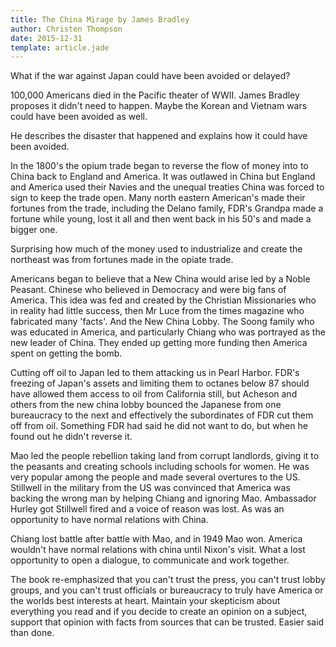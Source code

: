 ```yaml
---
title: The China Mirage by James Bradley
author: Christen Thompson
date: 2015-12-31
template: article.jade 
---
```


What if the war against Japan could have been avoided or delayed?

<span class="more"></span>

100,000 Americans died in the Pacific theater of WWII. James Bradley proposes it didn't need to happen. Maybe the Korean and Vietnam wars could have been avoided as well.

He describes the disaster that happened and explains how it could have been avoided.

In the 1800's the opium trade began to reverse the flow of money into to China back to England and America. It was outlawed in China but England and America used their Navies and the unequal treaties China was forced to sign to keep the trade open. Many north eastern American's made their fortunes from the trade, including the Delano family, FDR's Grandpa made a fortune while young, lost it all and then went back in his 50's and made a bigger one.

Surprising how much of the money used to industrialize and create the northeast was from fortunes made in the opiate trade.

Americans began to believe that a New China would arise led by a Noble Peasant. Chinese who believed in Democracy and were big fans of America. This idea was fed and created by the Christian Missionaries who in reality had little success, then Mr Luce from the times magazine who fabricated many 'facts'.  And the New China Lobby.  The Soong family who was educated in America, and particularly Chiang who was portrayed as the new leader of China.  They ended up getting more funding then America spent on getting the bomb.

Cutting off oil to Japan led to them attacking us in Pearl Harbor. FDR's freezing of Japan's assets and limiting them to octanes below 87 should have allowed them access to oil from California still, but Acheson and others from the new china lobby bounced the Japanese from one bureaucracy to the next and effectively the subordinates of FDR cut them off from oil. Something FDR had said he did not want to do, but when he found out he didn't reverse it.

Mao led the people rebellion taking land from corrupt landlords, giving it to the peasants and creating schools including schools for women. He was very popular among the people and made several overtures to the US. Stillwell in the military from the US was convinced that America was backing the wrong man by helping Chiang and ignoring Mao. Ambassador Hurley got Stillwell fired and a voice of reason was lost. As was an opportunity to have normal relations with China.

Chiang lost battle after battle with Mao, and in 1949 Mao won. America wouldn't have normal relations with china until Nixon's visit. What a lost opportunity to open a dialogue, to communicate and work together.

The book re-emphasized that you can't trust the press, you can't trust lobby groups, and you can't trust officials or bureaucracy to truly have America or the worlds best interests at heart. Maintain your skepticism about everything you read and if you decide to create an opinion on a subject, support that opinion with facts from sources that can be trusted. Easier said than done.